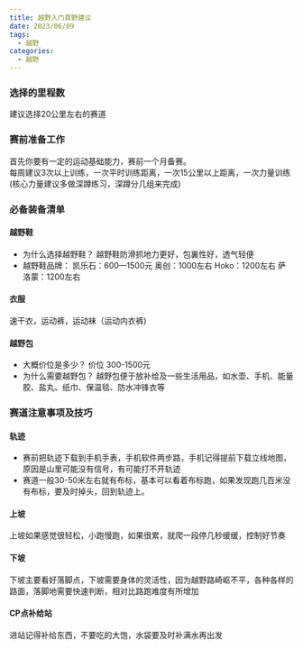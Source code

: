 ```yaml
---
title: 越野入门首野建议
date: 2023/06/09
tags:
  - 越野
categories:
  - 越野
---
```


### 选择的里程数

建议选择20公里左右的赛道

### 赛前准备工作

首先你要有一定的运动基础能力，赛前一个月备赛。\
每周建议3次以上训练，一次平时训练距离，一次15公里以上距离，一次力量训练(核心力量建议多做深蹲练习，深蹲分几组来完成)

### 必备装备清单

#### 越野鞋

- 为什么选择越野鞋？
  越野鞋防滑抓地力更好，包裏性好，透气轻便
- 越野鞋品牌：
  凯乐石：600—1500元
  奥创：1000左右
  Hoko：1200左右
  萨洛蒙：1200左右

#### 衣服

速干衣，运动裤，运动袜（运动内衣裤)

#### 越野包

- 大概价位是多少？
  价位 300-1500元
- 为什么需要越野包？
  越野包便于放补给及一些生活用品，如水壶、手机、能量胶、盐丸、纸巾、保温毯、防水冲锋衣等

### 赛道注意事项及技巧

#### 轨迹

- 赛前把轨迹下载到手机手表，手机软件两步路，手机记得提前下载立线地图，原因是山里可能没有信号，有可能打不开轨迹
- 赛道一般30-50米左右就有布标，基本可以看着布标跑，如果发现跑几百米没有布标，要及时掉头，回到轨迹上。

#### 上坡

上坡如果感觉很轻松，小跑慢跑，如果很累，就爬一段停几秒缓缓，控制好节奏

#### 下坡

下坡主要看好落脚点，下坡需要身体的灵活性，因为越野路崎岖不平，各种各样的路面，落脚地需要快速判断，相对比路跑难度有所增加

#### CP点补给站

进站记得补给东西，不要吃的大饱，水袋要及时补满水再出发
